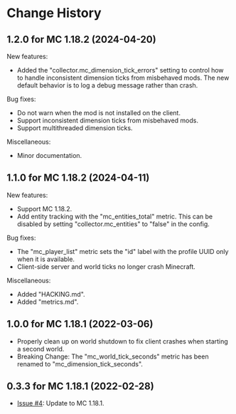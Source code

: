 Change History
==============


1.2.0 for MC 1.18.2 (2024-04-20)
--------------------------------

New features:

- Added the "collector.mc_dimension_tick_errors" setting to control how to handle inconsistent dimension ticks from misbehaved mods. The new default behavior is to log a debug message rather than crash.

Bug fixes:

- Do not warn when the mod is not installed on the client.
- Support inconsistent dimension ticks from misbehaved mods.
- Support multithreaded dimension ticks.

Miscellaneous:

- Minor documentation.


1.1.0 for MC 1.18.2 (2024-04-11)
--------------------------------

New features:

- Support MC 1.18.2.
- Add entity tracking with the "mc_entities_total" metric. This can be disabled by setting "collector.mc_entities" to "false" in the config.

Bug fixes:

- The "mc_player_list" metric sets the "id" label with the profile UUID only when it is available.
- Client-side server and world ticks no longer crash Minecraft.

Miscellaneous:

- Added "HACKING.md".
- Added "metrics.md".


1.0.0 for MC 1.18.1 (2022-03-06)
--------------------------------

- Properly clean up on world shutdown to fix client crashes when starting a second world.
- Breaking Change: The "mc_world_tick_seconds" metric has been renamed to "mc_dimension_tick_seconds".


0.3.3 for MC 1.18.1 (2022-02-28)
--------------------------------

- [Issue #4](https://github.com/cpburnz/minecraft-prometheus-exporter/issues/4): Update to MC 1.18.1.
